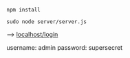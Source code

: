 `npm install`

`sudo node server/server.js`

--> [localhost/login](http://localhost/login)

username: admin
password: supersecret